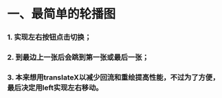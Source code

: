 # 一、最简单的轮播图
### 1. 实现左右按钮点击切换；
### 2. 到最边上一张后会跳到第一张或最后一张；
### 3. 本来想用translateX以减少回流和重绘提高性能，不过为了方便，最后决定用left实现左右移动。